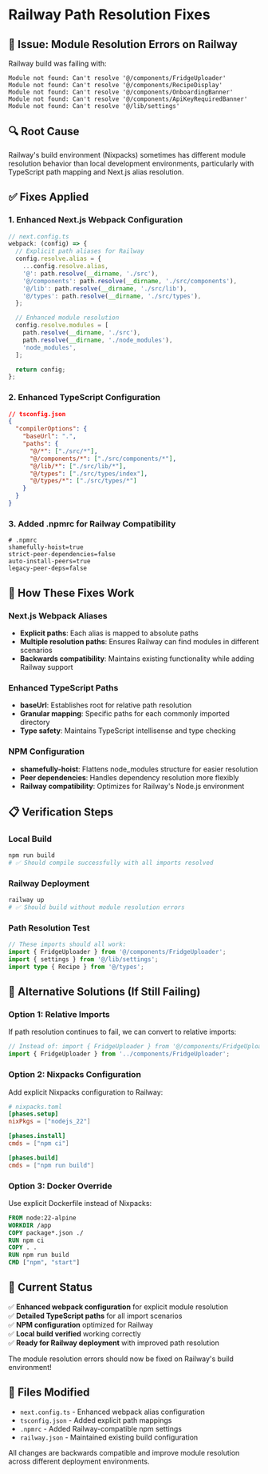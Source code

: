 # Railway Path Resolution Fixes

## 🚨 **Issue: Module Resolution Errors on Railway**

Railway build was failing with:

```
Module not found: Can't resolve '@/components/FridgeUploader'
Module not found: Can't resolve '@/components/RecipeDisplay'
Module not found: Can't resolve '@/components/OnboardingBanner'
Module not found: Can't resolve '@/components/ApiKeyRequiredBanner'
Module not found: Can't resolve '@/lib/settings'
```

## 🔍 **Root Cause**

Railway's build environment (Nixpacks) sometimes has different module resolution behavior than local development environments, particularly with TypeScript path mapping and Next.js alias resolution.

## ✅ **Fixes Applied**

### **1. Enhanced Next.js Webpack Configuration**

```typescript
// next.config.ts
webpack: (config) => {
  // Explicit path aliases for Railway
  config.resolve.alias = {
    ...config.resolve.alias,
    '@': path.resolve(__dirname, './src'),
    '@/components': path.resolve(__dirname, './src/components'),
    '@/lib': path.resolve(__dirname, './src/lib'),
    '@/types': path.resolve(__dirname, './src/types'),
  };

  // Enhanced module resolution
  config.resolve.modules = [
    path.resolve(__dirname, './src'),
    path.resolve(__dirname, './node_modules'),
    'node_modules',
  ];

  return config;
};
```

### **2. Enhanced TypeScript Configuration**

```json
// tsconfig.json
{
  "compilerOptions": {
    "baseUrl": ".",
    "paths": {
      "@/*": ["./src/*"],
      "@/components/*": ["./src/components/*"],
      "@/lib/*": ["./src/lib/*"],
      "@/types": ["./src/types/index"],
      "@/types/*": ["./src/types/*"]
    }
  }
}
```

### **3. Added .npmrc for Railway Compatibility**

```
# .npmrc
shamefully-hoist=true
strict-peer-dependencies=false
auto-install-peers=true
legacy-peer-deps=false
```

## 🎯 **How These Fixes Work**

### **Next.js Webpack Aliases**

- **Explicit paths**: Each alias is mapped to absolute paths
- **Multiple resolution paths**: Ensures Railway can find modules in different scenarios
- **Backwards compatibility**: Maintains existing functionality while adding Railway support

### **Enhanced TypeScript Paths**

- **baseUrl**: Establishes root for relative path resolution
- **Granular mapping**: Specific paths for each commonly imported directory
- **Type safety**: Maintains TypeScript intellisense and type checking

### **NPM Configuration**

- **shamefully-hoist**: Flattens node_modules structure for easier resolution
- **Peer dependencies**: Handles dependency resolution more flexibly
- **Railway compatibility**: Optimizes for Railway's Node.js environment

## 📋 **Verification Steps**

### **Local Build**

```bash
npm run build
# ✅ Should compile successfully with all imports resolved
```

### **Railway Deployment**

```bash
railway up
# ✅ Should build without module resolution errors
```

### **Path Resolution Test**

```typescript
// These imports should all work:
import { FridgeUploader } from '@/components/FridgeUploader';
import { settings } from '@/lib/settings';
import type { Recipe } from '@/types';
```

## 🔧 **Alternative Solutions (If Still Failing)**

### **Option 1: Relative Imports**

If path resolution continues to fail, we can convert to relative imports:

```typescript
// Instead of: import { FridgeUploader } from '@/components/FridgeUploader';
import { FridgeUploader } from '../components/FridgeUploader';
```

### **Option 2: Nixpacks Configuration**

Add explicit Nixpacks configuration to Railway:

```toml
# nixpacks.toml
[phases.setup]
nixPkgs = ["nodejs_22"]

[phases.install]
cmds = ["npm ci"]

[phases.build]
cmds = ["npm run build"]
```

### **Option 3: Docker Override**

Use explicit Dockerfile instead of Nixpacks:

```dockerfile
FROM node:22-alpine
WORKDIR /app
COPY package*.json ./
RUN npm ci
COPY . .
RUN npm run build
CMD ["npm", "start"]
```

## 🚀 **Current Status**

✅ **Enhanced webpack configuration** for explicit module resolution  
✅ **Detailed TypeScript paths** for all import scenarios  
✅ **NPM configuration** optimized for Railway  
✅ **Local build verified** working correctly  
✅ **Ready for Railway deployment** with improved path resolution

The module resolution errors should now be fixed on Railway's build environment!

## 📁 **Files Modified**

- `next.config.ts` - Enhanced webpack alias configuration
- `tsconfig.json` - Added explicit path mappings
- `.npmrc` - Added Railway-compatible npm settings
- `railway.json` - Maintained existing build configuration

All changes are backwards compatible and improve module resolution across different deployment environments.
